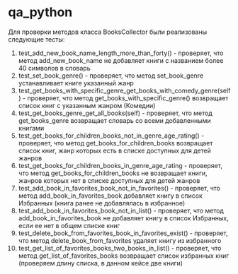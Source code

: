 # qa_python

Для проверки методов класса BooksCollector были реализованы следующие тесты:

1) test_add_new_book_name_length_more_than_forty() - проверяет, что метод add_new_book_name не добавляет книги с 
названием более 40 символов  в словарь
2) test_set_book_genre() - проверяет, что метод set_book_genre устанавливает книге указанный жанр 
3) test_get_books_with_specific_genre_get_books_with_comedy_genre(self) - проверяет, что метод get_books_with_specific_genre()
возвращает список книг с указанным жанром (Комедии)
4) test_get_books_genre_get_all_books(self) - проверяет, что  метод get_books_genre возвращает словарь со всеми 
добавленными книгами
5) test_get_books_for_children_books_not_in_genre_age_rating() - проверяет, что метод get_books_for_children_books
возвращает список книг, жанр которых есть в списке доступных для детей жанров
6) test_get_books_for_children_books_in_genre_age_rating - проверяет, что метод get_books_for_children_books
 не возвращает книги, жанров которых нет в списке доступных для детей жанров
7) test_add_book_in_favorites_book_not_in_favorites() - проверяет, что метод add_book_in_favorites_book
 добавляет книгу в список Избранных (книга ранее не добавлялась в избранное)
8) test_add_book_in_favorites_book_not_in_list() - проверяет, что метод add_book_in_favorites_book  не добавляет 
книгу в список Избранных, если ее нет в общем списке книг
9) test_delete_book_from_favorites_book_in_favorites_exist() - проверяет, что метод delete_book_from_favorites удаляет
книгу из избранного
10) test_get_list_of_favorites_books_two_books_in_list() - проверяет, что метод get_list_of_favorites_books возвращает
список избранных книг (проверяем длину списка, в данном кейсе две книги)


